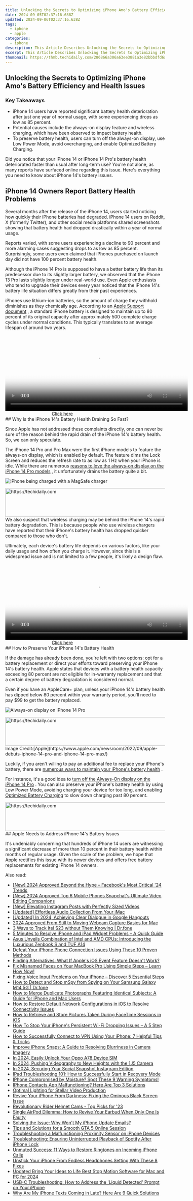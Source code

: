 ```yaml
---
title: Unlocking the Secrets to Optimizing iPhone Amo's Battery Efficiency and Health Issues
date: 2024-09-05T02:37:16.638Z
updated: 2024-09-06T02:37:16.638Z
tags:
  - iphone
  - apple
categories:
  - iphone
description: This Article Describes Unlocking the Secrets to Optimizing iPhone Amo's Battery Efficiency and Health Issues
excerpt: This Article Describes Unlocking the Secrets to Optimizing iPhone Amo's Battery Efficiency and Health Issues
thumbnail: https://thmb.techidaily.com/286866a306a63ee3881a3e82bbbdfd6a5621a0735c9f349a630ef1e39c65837d.jpg
---
```


## Unlocking the Secrets to Optimizing iPhone Amo's Battery Efficiency and Health Issues

### Key Takeaways

* iPhone 14 users have reported significant battery health deterioration after just one year of normal usage, with some experiencing drops as low as 85 percent.
* Potential causes include the always-on display feature and wireless charging, which have been observed to impact battery health.
* To preserve battery health, users can turn off the always-on display, use Low Power Mode, avoid overcharging, and enable Optimized Battery Charging.

 Did you notice that your iPhone 14 or iPhone 14 Pro's battery health deteriorated faster than usual after long-term use? You're not alone, as many reports have surfaced online regarding this issue. Here's everything you need to know about iPhone 14's battery issues.

## iPhone 14 Owners Report Battery Health Problems

 Several months after the release of the iPhone 14, users started noticing how quickly their iPhone batteries had degraded. iPhone 14 users on Reddit, X (formerly Twitter), and other social media platforms shared screenshots showing that battery health had dropped drastically within a year of normal usage.

 Reports varied, with some users experiencing a decline to 90 percent and more alarming cases suggesting drops to as low as 85 percent. Surprisingly, some users even claimed that iPhones purchased on launch day did not have 100 percent battery health.

 Although the iPhone 14 Pro is supposed to have a better battery life than its predecessor due to its slightly larger battery, we observed that the iPhone 13 Pro lasts slightly longer under real-world use. Even Apple enthusiasts who tend to upgrade their devices every year noticed that the iPhone 14's battery life situation differs greatly from their past experiences.

 iPhones use lithium-ion batteries, so the amount of charge they withhold diminishes as they chemically age. According to an [Apple Support document](https://support.apple.com/en-us/HT208387) , a standard iPhone battery is designed to maintain up to 80 percent of its original capacity after approximately 500 complete charge cycles under normal conditions. This typically translates to an average lifespan of around two years.

<!-- affiliate ads begin -->
<span id="1982485">
					<video width="576" height="240" style="cursor:pointer"
           poster="//a.impactradius-go.com/display-clicktoplayimage/1982485.png"
           onclick="if(!this.playClicked){this.play();this.setAttribute('controls',true);this.playClicked=true;}">
	   <source src="//a.impactradius-go.com/display-ad/22993-1982485">
	   <img src="//a.impactradius-go.com/display-clicktoplayimage/1982485.png" style="border: none; height: 100%; width: 100%; object-fit: contain">
	</video>
	<div style="width:360px;text-align:center"><a href="javascript:window.open(decodeURIComponent('https%3A%2F%2Fhomestyler.sjv.io%2Fc%2F5597632%2F1982485%2F22993'), '_blank');void(0);">Click here</a></div>
</span>
<img height="0" width="0" src="https://imp.pxf.io/i/5597632/1982485/22993" style="position:absolute;visibility:hidden;" border="0" />
<!-- affiliate ads end -->
## Why Is the iPhone 14's Battery Health Draining So Fast?

 Since Apple has not addressed these complaints directly, one can never be sure of the reason behind the rapid drain of the iPhone 14's battery health. So, we can only speculate.

 The iPhone 14 Pro and Pro Max were the first iPhone models to feature the always-on display, which is enabled by default. The feature dims the Lock Screen and reduces the refresh rate to as low as 1 Hz when your iPhone is idle. While there are numerous [reasons to love the always-on display on the iPhone 14 Pro models](https://www.makeuseof.com/why-we-love-always-on-display-on-iphone/) , it unfortunately drains the battery quite a bit.

![iPhone being charged with a MagSafe charger](https://static1.makeuseofimages.com/wordpress/wp-content/uploads/2023/01/charge-your-iphone-with-a-wireless-charger.jpg)

<!-- affiliate ads begin -->
<a href="https://appsumo.8odi.net/c/5597632/2094477/7443" target="_top" id="2094477">
  <img src="//a.impactradius-go.com/display-ad/7443-2094477" border="0" alt="https://techidaily.com" width="728" height="90"/>
</a>
<img height="0" width="0" src="https://appsumo.8odi.net/i/5597632/2094477/7443" style="position:absolute;visibility:hidden;" border="0" />
<!-- affiliate ads end -->
 We also suspect that wireless charging may be behind the iPhone 14's rapid battery degradation. This is because people who use wireless chargers have reported that their iPhone's battery health has dropped quicker compared to those who don't.

 Ultimately, each device's battery life depends on various factors, like your daily usage and how often you charge it. However, since this is a widespread issue and is not limited to a few people, it's likely a design flaw.

<!-- affiliate ads begin -->
<span id="1982508">
					<video width="576" height="240" style="cursor:pointer"
           poster="//a.impactradius-go.com/display-clicktoplayimage/1982508.png"
           onclick="if(!this.playClicked){this.play();this.setAttribute('controls',true);this.playClicked=true;}">
	   <source src="//a.impactradius-go.com/display-ad/22993-1982508">
	   <img src="//a.impactradius-go.com/display-clicktoplayimage/1982508.png" style="border: none; height: 100%; width: 100%; object-fit: contain">
	</video>
	<div style="width:360px;text-align:center"><a href="javascript:window.open(decodeURIComponent('https%3A%2F%2Fhomestyler.sjv.io%2Fc%2F5597632%2F1982508%2F22993'), '_blank');void(0);">Click here</a></div>
</span>
<img height="0" width="0" src="https://imp.pxf.io/i/5597632/1982508/22993" style="position:absolute;visibility:hidden;" border="0" />
<!-- affiliate ads end -->
## How to Preserve Your iPhone 14's Battery Health

 If the damage has already been done, you're left with two options: opt for a battery replacement or direct your efforts toward preserving your iPhone 14's battery health. Apple states that devices with a battery health capacity exceeding 80 percent are not eligible for in-warranty replacement and that a certain degree of battery degradation is considered normal.

 Even if you have an AppleCare+ plan, unless your iPhone 14's battery health has dipped below 80 percent within your warranty period, you'll need to pay $99 to get the battery replaced.

![Always-on display on iPhone 14 Pro](https://static1.makeuseofimages.com/wordpress/wp-content/uploads/2022/09/always-on-display-iphone-1.jpg)

<!-- affiliate ads begin -->
<a href="https://appsumo.8odi.net/c/5597632/2037356/7443" target="_top" id="2037356">
  <img src="//a.impactradius-go.com/display-ad/7443-2037356" border="0" alt="https://techidaily.com" width="728" height="90"/>
</a>
<img height="0" width="0" src="https://appsumo.8odi.net/i/5597632/2037356/7443" style="position:absolute;visibility:hidden;" border="0" />
<!-- affiliate ads end -->
 Image Credit:[Apple](https://www.apple.com/newsroom/2022/09/apple-debuts-iphone-14-pro-and-iphone-14-pro-max/)

 Luckily, if you aren't willing to pay an additional fee to replace your iPhone's battery, there are [numerous ways to maintain your iPhone's battery health](https://www.makeuseof.com/ways-to-maintain-your-iphones-battery-health/) .

 For instance, it's a good idea to [turn off the Always-On display on the iPhone 14 Pro](https://www.makeuseof.com/turn-off-always-on-display-iphone/) . You can also preserve your iPhone's battery health by using Low Power Mode, avoiding charging your device for too long, and enabling [Optimized Battery Charging](https://www.makeuseof.com/what-is-optimized-battery-charging/) to slow down charging past 80 percent.

<!-- affiliate ads begin -->
<a href="https://aligracehair.sjv.io/c/5597632/1918666/19272" target="_top" id="1918666">
  <img src="//a.impactradius-go.com/display-ad/19272-1918666" border="0" alt="https://techidaily.com" width="728" height="90"/>
</a>
<img height="0" width="0" src="https://aligracehair.sjv.io/i/5597632/1918666/19272" style="position:absolute;visibility:hidden;" border="0" />
<!-- affiliate ads end -->
## Apple Needs to Address iPhone 14's Battery Issues

 It's undeniably concerning that hundreds of iPhone 14 users are witnessing a significant decrease of more than 10 percent in their battery health within months of regular usage. Given the scale of the problem, we hope that Apple rectifies this issue with its newer devices and offers free battery replacements for existing iPhone 14 owners.

<ins class="adsbygoogle"
     style="display:block"
     data-ad-format="autorelaxed"
     data-ad-client="ca-pub-7571918770474297"
     data-ad-slot="1223367746"></ins>



<ins class="adsbygoogle"
     style="display:block"
     data-ad-client="ca-pub-7571918770474297"
     data-ad-slot="8358498916"
     data-ad-format="auto"
     data-full-width-responsive="true"></ins>



<span class="atpl-alsoreadstyle">Also read:</span>
<div><ul>
<li><a href="https://facebook-videos.techidaily.com/new-2024-approved-beyond-the-hype-facebooks-most-critical-24-trends/"><u>[New] 2024 Approved  Beyond the Hype – Facebook's Most Critical '24 Trends</u></a></li>
<li><a href="https://snapchat-videos.techidaily.com/new-2024-approved-top-6-mobile-phones-snapchats-ultimate-video-editing-companions/"><u>[New] 2024 Approved  Top 6 Mobile Phones  Snapchat's Ultimate Video Editing Companions</u></a></li>
<li><a href="https://instagram-video-recordings.techidaily.com/new-elevating-instagram-posts-with-perfectly-sized-videos/"><u>[New] Elevating Instagram Posts with Perfectly Sized Videos</u></a></li>
<li><a href="https://video-capture.techidaily.com/updated-effortless-audio-collection-from-your-imac/"><u>[Updated] Effortless Audio Collection From Your iMac</u></a></li>
<li><a href="https://digital-screen-recording.techidaily.com/updated-in-2024-achieving-clear-dialogue-in-google-hangouts/"><u>[Updated] In 2024, Achieving Clear Dialogue in Google Hangouts</u></a></li>
<li><a href="https://on-screen-recording.techidaily.com/2024-approved-from-still-to-moving-webcam-capture-basics-for-mac/"><u>2024 Approved  From Still to Moving  Webcam Capture Basics for Mac</u></a></li>
<li><a href="https://android-location-track.techidaily.com/3-ways-to-track-itel-s23-without-them-knowing-drfone-by-drfone-virtual-android/"><u>3 Ways to Track Itel S23 without Them Knowing | Dr.fone</u></a></li>
<li><a href="https://fox-that.techidaily.com/5-minutes-to-resolve-iphone-and-ipad-widget-problems-a-quick-guide/"><u>5 Minutes to Resolve iPhone and iPad Widget Problems – A Quick Guide</u></a></li>
<li><a href="https://hardware-updates.techidaily.com/asus-unveils-combination-of-intel-and-amd-cpus-introducing-the-luxurious-zenbook-s-and-tuf-a14/"><u>Asus Unveils Combination of Intel and AMD CPUs: Introducing the Luxurious Zenbook S and TUF A14</u></a></li>
<li><a href="https://fox-that.techidaily.com/defeat-your-iphone-phone-connection-issues-using-these-10-proven-methods/"><u>Defeat Your iPhone Phone Connection Issues Using These 10 Proven Methods</u></a></li>
<li><a href="https://fox-that.techidaily.com/finding-alternatives-what-if-apples-ios-event-feature-doesnt-work/"><u>Finding Alternatives: What If Apple's iOS Event Feature Doesn't Work?</u></a></li>
<li><a href="https://fox-that.techidaily.com/fix-misnamed-faces-on-your-macbook-pro-using-simple-steps-learn-how-now/"><u>Fix Misnamed Faces on Your MacBook Pro Using Simple Steps – Learn How Now!</u></a></li>
<li><a href="https://fox-that.techidaily.com/fixing-voice-input-problems-on-your-iphone-discover-5-essential-steps/"><u>Fixing Voice Input Problems on Your iPhone – Discover 5 Essential Steps</u></a></li>
<li><a href="https://location-social.techidaily.com/how-to-detect-and-stop-mspy-from-spying-on-your-samsung-galaxy-m14-5g-drfone-by-drfone-virtual-android/"><u>How to Detect and Stop mSpy from Spying on Your Samsung Galaxy M14 5G | Dr.fone</u></a></li>
<li><a href="https://fox-that.techidaily.com/how-to-merge-duplicate-photographs-featuring-identical-subjects-a-guide-for-iphone-and-mac-users/"><u>How to Merge Duplicate Photographs Featuring Identical Subjects: A Guide for iPhone and Mac Users</u></a></li>
<li><a href="https://fox-that.techidaily.com/how-to-restore-default-network-configurations-in-ios-to-resolve-connectivity-issues/"><u>How to Restore Default Network Configurations in iOS to Resolve Connectivity Issues</u></a></li>
<li><a href="https://fox-that.techidaily.com/how-to-retrieve-and-store-pictures-taken-during-facetime-sessions-in-ios/"><u>How to Retrieve and Store Pictures Taken During FaceTime Sessions in iOS</u></a></li>
<li><a href="https://fox-that.techidaily.com/how-to-stop-your-iphones-persistent-wi-fi-dropping-issues-a-5-step-guide/"><u>How To Stop Your iPhone's Persistent Wi-Fi Dropping Issues – A 5 Step Guide</u></a></li>
<li><a href="https://fox-that.techidaily.com/how-to-successfully-connect-to-vpn-using-your-iphone-7-helpful-tips-and-tricks/"><u>How to Successfully Connect to VPN Using Your iPhone: 7 Helpful Tips & Tricks</u></a></li>
<li><a href="https://fox-that.techidaily.com/improve-iphone-snaps-a-guide-to-resolving-blurriness-in-camera-imagery/"><u>Improve iPhone Snaps: A Guide to Resolving Blurriness in Camera Imagery</u></a></li>
<li><a href="https://sim-unlock.techidaily.com/in-2024-easily-unlock-your-oppo-a78-device-sim-by-drfone-android/"><u>In 2024, Easily Unlock Your Oppo A78 Device SIM</u></a></li>
<li><a href="https://fox-http.techidaily.com/in-2024-pushing-videography-to-new-heights-with-the-1j5-camera/"><u>In 2024, Pushing Videography to New Heights with the 1J5 Camera</u></a></li>
<li><a href="https://instagram-video-files.techidaily.com/in-2024-securing-your-social-snapshot-instagram-edition/"><u>In 2024, Securing Your Social Snapshot  Instagram Edition</u></a></li>
<li><a href="https://fox-that.techidaily.com/ipad-troubleshooting-101-how-to-successfully-start-in-recovery-mode/"><u>IPad Troubleshooting 101: How to Successfully Start in Recovery Mode</u></a></li>
<li><a href="https://fox-that.techidaily.com/iphone-compromised-by-moisture-spot-these-9-warning-symptoms/"><u>IPhone Compromised by Moisture? Spot These 9 Warning Symptoms!</u></a></li>
<li><a href="https://fox-that.techidaily.com/iphone-contacts-app-malfunctioning-here-are-top-3-solutions/"><u>IPhone Contacts App Malfunctioning? Here Are Top 3 Solutions</u></a></li>
<li><a href="https://youtube-zero.techidaily.com/al-lighting-for-stellar-video-production/"><u>Optimal Lighting for Stellar Video Production</u></a></li>
<li><a href="https://fox-that.techidaily.com/revive-your-iphone-from-darkness-fixing-the-ominous-black-screen-issue/"><u>Revive Your iPhone From Darkness: Fixing the Ominous Black Screen Issue</u></a></li>
<li><a href="https://extra-lessons.techidaily.com/revolutionary-rider-helmet-cams-top-picks-for-23/"><u>Revolutionary Rider Helmet Cams - Top Picks for '23</u></a></li>
<li><a href="https://fox-that.techidaily.com/single-airpod-dilemma-how-to-revive-your-earbud-when-only-one-is-faulty/"><u>Single AirPod Dilemma: How to Revive Your Earbud When Only One Is Faulty</u></a></li>
<li><a href="https://fox-that.techidaily.com/solving-the-issue-why-wont-my-iphone-update-emails/"><u>Solving the Issue: Why Won't My iPhone Update Emails?</u></a></li>
<li><a href="https://win-solutions.techidaily.com/tips-and-solutions-for-a-smooth-gta-5-online-session/"><u>Tips and Solutions for a Smooth GTA 5 Online Session</u></a></li>
<li><a href="https://fox-that.techidaily.com/troubleshooting-a-malfunctioning-proximity-sensor-on-iphone-devices/"><u>Troubleshooting a Malfunctioning Proximity Sensor on iPhone Devices</u></a></li>
<li><a href="https://fox-that.techidaily.com/troubleshooting-ensuring-uninterrupted-playback-of-spotify-after-iphone-lock/"><u>Troubleshooting: Ensuring Uninterrupted Playback of Spotify After iPhone Lock</u></a></li>
<li><a href="https://fox-that.techidaily.com/unmuted-success-11-ways-to-restore-ringtones-on-incoming-iphone-calls/"><u>Unmuted Success: 11 Ways to Restore Ringtones on Incoming iPhone Calls</u></a></li>
<li><a href="https://fox-that.techidaily.com/unstick-your-iphone-from-endless-headphones-setting-with-these-8-fixes/"><u>Unstick Your iPhone From Endless Headphones Setting With These 8 Fixes</u></a></li>
<li><a href="https://smart-video-editing.techidaily.com/updated-bring-your-ideas-to-life-best-stop-motion-software-for-mac-and-pc-for-2024/"><u>Updated Bring Your Ideas to Life Best Stop Motion Software for Mac and PC for 2024</u></a></li>
<li><a href="https://fox-that.techidaily.com/usb-c-troubleshooting-how-to-address-the-liquid-detected-prompt-on-your-iphone/"><u>USB-C Troubleshooting: How to Address the 'Liquid Detected' Prompt on Your iPhone</u></a></li>
<li><a href="https://fox-that.techidaily.com/why-are-my-iphone-texts-coming-in-late-here-are-9-quick-solutions/"><u>Why Are My iPhone Texts Coming in Late? Here Are 9 Quick Solutions</u></a></li>
</ul></div>
